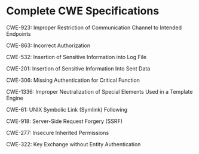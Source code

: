 

# Complete CWE Specifications

CWE-923: Improper Restriction of Communication Channel to Intended Endpoints

CWE-863: Incorrect Authorization

CWE-532: Insertion of Sensitive Information into Log File

CWE-201: Insertion of Sensitive Information Into Sent Data

CWE-306: Missing Authentication for Critical Function

CWE-1336: Improper Neutralization of Special Elements Used in a Template Engine

CWE-61: UNIX Symbolic Link (Symlink) Following

CWE-918: Server-Side Request Forgery (SSRF)

CWE-277: Insecure Inherited Permissions

CWE-322: Key Exchange without Entity Authentication